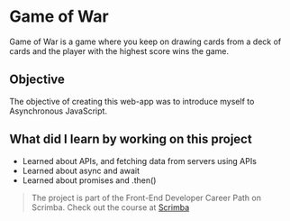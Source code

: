 # Game of War

Game of War is a game where you keep on drawing cards from a deck of cards and the player with the highest score wins the game.

## Objective

The objective of creating this web-app was to introduce myself to Asynchronous JavaScript.

## What did I learn by working on this project
* Learned about APIs, and fetching data from servers using APIs
* Learned about async and await
* Learned about promises and .then()

>The project is part of the Front-End Developer Career Path on Scrimba. Check out the course at [Scrimba](https://scrimba.com/)

